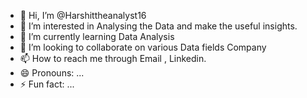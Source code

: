 - 👋 Hi, I’m @Harshittheanalyst16
- 👀 I’m interested in Analysing the Data and make the useful insights.
- 🌱 I’m currently learning Data Analysis
- 💞️ I’m looking to collaborate on various Data fields Company
- 📫 How to reach me through Email , Linkedin.
- 😄 Pronouns: ...
- ⚡ Fun fact: ...

<!---
Harshittheanalyst16/Harshittheanalyst16 is a ✨ special ✨ repository because its `README.md` (this file) appears on your GitHub profile.
You can click the Preview link to take a look at your changes.
--->
